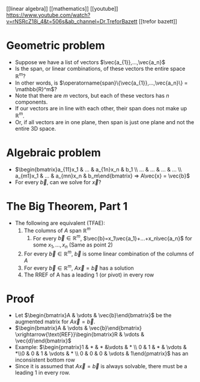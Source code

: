 [[linear algebra]]
[[mathematics]]
[[youtube]] https://www.youtube.com/watch?v=rNSRcZ18i_4&t=506s&ab_channel=Dr.TreforBazett
[[trefor bazett]]

# Geometric problem
- Suppose we have a list of vectors $\vec{a_{1}},...,\vec{a_n}$
- Is the span, or linear combinations, of these vectors the entire space $\mathbb{R}^m$?
- In other words, is $\operatorname{span}\{\vec{a_{1}},...,\vec{a_n}\} = \mathbb{R}^m$?
- Note that there are $m$ vectors, but each of these vectors has $n$ components.
- If our vectors are in line with each other, their span does not make up $\mathbb{R}^m$.
- Or, if all vectors are in one plane, then span is just one plane and not the entire 3D space.

# Algebraic problem
- $\begin{bmatrix}a_{11}x_1 & ... & a_{1n}x_n & b_1 \\ ... & ... & ... & ... \\ a_{m1}x_1 & ... & a_{mn}x_n & b_m\end{bmatrix} => A\vec{x} = \vec{b}$
- For every $\vec{b}$, can we solve for $\vec{x}$?

# The Big Theorem, Part 1
- The following are equivalent (TFAE):
	1) The columns of $A$ span $\mathbb{R}^m$
		1) For every $\vec{b}\in\mathbb{R}^m$, $\vec{b}=x_1\vec{a_1}+...+x_n\vec{a_n}$ for some $x_1,...,x_n$ (Same as point 2)
	2) For every $\vec{b}\in\mathbb{R}^m$, $\vec{b}$ is some linear combination of the columns of $A$
	3) For every $\vec{b}\in\mathbb{R}^m$, $A\vec{x}=\vec{b}$ has a solution
	4) The RREF of A has a leading 1 (or pivot) in every row

# Proof
- Let $\begin{bmatrix}A & \vdots & \vec{b}\end{bmatrix}$ be the augmented matrix for $A\vec{x}=\vec{b}$.
- $\begin{bmatrix}A & \vdots & \vec{b}\end{bmatrix} \xrightarrow{\text{REF}}\begin{bmatrix}R & \vdots & \vec{d}\end{bmatrix}$
- Example: $\begin{pmatrix}1 & * & * &\vdots & * \\ 0 & 1 & * & \vdots & *\\0 & 0 & 1 & \vdots & * \\ 0 & 0 & 0 & \vdots & 1\end{pmatrix}$ has an inconsistent bottom row
- Since it is assumed that $A\vec{x}=\vec{b}$ is always solvable, there must be a leading 1 in every row.